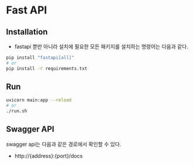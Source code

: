# Fast API

## Installation
- fastapi 뿐만 아니라 설치에 필요한 모든 패키지를 설치하는 명령어는 다음과 같다.
```bash
pip install "fastapi[all]"
# or
pip install -r requirements.txt
```

## Run
```bash
uvicorn main:app --reload
# or
./run.sh
```

## Swagger API
swagger api는 다음과 같은 경로에서 확인할 수 있다.
- http://{address}:{port}/docs 
